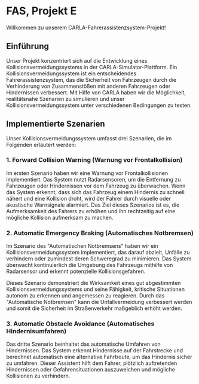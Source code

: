 # FAS, Projekt E

Willkommen zu unserem CARLA-Fahrerassistenzsystem-Projekt!

## Einführung

Unser Projekt konzentriert sich auf die Entwicklung eines Kollisionsvermeidungssystems in der CARLA-Simulator-Plattform. Ein Kollisionsvermeidungssystem ist ein entscheidendes Fahrerassistenzsystem, das die Sicherheit von Fahrzeugen durch die Verhinderung von Zusammenstößen mit anderen Fahrzeugen oder Hindernissen verbessert. Mit Hilfe von CARLA haben wir die Möglichkeit, realitätsnahe Szenarien zu simulieren und unser Kollisionsvermeidungssystem unter verschiedenen Bedingungen zu testen.

## Implementierte Szenarien 

Unser Kollisionsvermeidungssystem umfasst drei Szenarien, die im Folgenden erläutert werden:

### 1. Forward Collision Warning (Warnung vor Frontalkollision)

Im ersten Szenario haben wir eine Warnung vor Frontalkollisionen implementiert. Das System nutzt Radarsensoren, um die Entfernung zu Fahrzeugen oder Hindernissen vor dem Fahrzeug zu überwachen. Wenn das System erkennt, dass sich das Fahrzeug einem Hindernis zu schnell nähert und eine Kollision droht, wird der Fahrer durch visuelle oder akustische Warnsignale alarmiert. Das Ziel dieses Szenarios ist es, die Aufmerksamkeit des Fahrers zu erhöhen und ihn rechtzeitig auf eine mögliche Kollision aufmerksam zu machen.

### 2. Automatic Emergency Braking (Automatisches Notbremsen)

Im Szenario des "Automatischen Notbremsens" haben wir ein Kollisionsvermeidungssystem implementiert, das darauf abzielt, Unfälle zu verhindern oder zumindest deren Schweregrad zu minimieren. Das System überwacht kontinuierlich die Umgebung des Fahrzeugs mithilfe von Radarsensor und erkennt potenzielle Kollisionsgefahren.

Dieses Szenario demonstriert die Wirksamkeit eines gut abgestimmten Kollisionsvermeidungssystems und seine Fähigkeit, kritische Situationen autonom zu erkennen und angemessen zu reagieren. Durch das "Automatische Notbremsen" kann die Unfallvermeidung verbessert werden und somit die Sicherheit im Straßenverkehr maßgeblich erhöht werden.

### 3. Automatic Obstacle Avoidance (Automatisches Hindernisumfahren)

Das dritte Szenario beinhaltet das automatische Umfahren von Hindernissen. Das System erkennt Hindernisse auf der Fahrstrecke und berechnet automatisch eine alternative Fahrtroute, um das Hindernis sicher zu umfahren. Dieser Assistent hilft dem Fahrer, plötzlich auftretenden Hindernissen oder Gefahrensituationen auszuweichen und mögliche Kollisionen zu verhindern.
